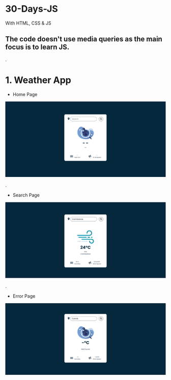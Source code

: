 # 30-Days-JS
With HTML, CSS & JS

## The code doesn't use media queries as the main focus is to learn JS.
.
# 1. Weather App
- Home Page
  
![image](https://github.com/sadhana08/30-Days-JS/blob/main/Weather%20App/design/Home.png)

.

- Search Page

 ![image](https://github.com/sadhana08/30-Days-JS/blob/main/Weather%20App/design/Search.png)

 .

 - Error Page

 ![image](https://github.com/sadhana08/30-Days-JS/blob/main/Weather%20App/design/Error.png)
